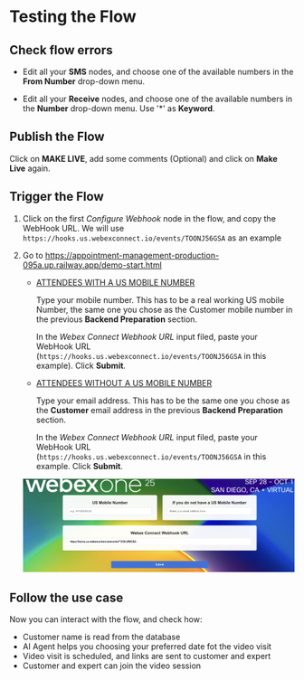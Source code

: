 # Testing the Flow

## Check flow errors

- Edit all your **SMS** nodes, and choose one of the available numbers in the **From Number** drop-down menu.

- Edit all your **Receive** nodes, and choose one of the available numbers in the **Number** drop-down menu. Use '\*' as **Keyword**.

## Publish the Flow

Click on **MAKE LIVE**, add some comments (Optional) and click on **Make Live** again.


## Trigger the Flow

1. Click on the first _Configure Webhook_ node in the flow, and copy the WebHook URL. We will use `https://hooks.us.webexconnect.io/events/TOONJ56GSA` as an example

2. Go to https://appointment-management-production-095a.up.railway.app/demo-start.html 

    - <ins>ATTENDEES WITH A US MOBILE NUMBER</ins>

        Type your mobile number. This has to be a real working US mobile Number, the same one you chose as the Customer mobile number in the previous **Backend Preparation** section.

        In the _Webex Connect Webhook URL_ input filed, paste your WebHook URL (`https://hooks.us.webexconnect.io/events/TOONJ56GSA` in this example). Click **Submit**.

    - <ins>ATTENDEES WITHOUT A US MOBILE NUMBER</ins>

        Type your email address. This has to be the same one you chose as the **Customer** email address in the previous **Backend Preparation** section.

        In the _Webex Connect Webhook URL_ input filed, paste your WebHook URL (`https://hooks.us.webexconnect.io/events/TOONJ56GSA` in this example. Click **Submit**.


    ![Testing the Flow](images/testing-flow.png)

## Follow the use case

Now you can interact with the flow, and check how:

- Customer name is read from the database
- AI Agent helps you choosing your preferred date fot the video visit
- Video visit is scheduled, and links are sent to customer and expert
- Customer and expert can join the video session

